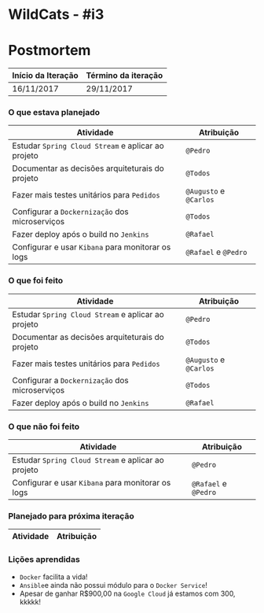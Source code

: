 # WildCats - #i3

# Postmortem

Início da Iteração | Término da iteração
------------ | -------------
16/11/2017 | 29/11/2017


### O que estava planejado
| Atividade | Atribuição |
| --- | --- |
| Estudar `Spring Cloud Stream` e aplicar ao projeto | `@Pedro`|
| Documentar as decisões arquiteturais do projeto | `@Todos` |
| Fazer mais testes unitários para `Pedidos` | `@Augusto` e `@Carlos` |
| Configurar a `Dockernização` dos microserviços | `@Todos` |
| Fazer deploy após o build no `Jenkins` | `@Rafael` |
| Configurar e usar `Kibana` para monitorar os logs | `@Rafael` e `@Pedro` |

### O que foi feito
| Atividade | Atribuição |
| --- | --- |
| Estudar `Spring Cloud Stream` e aplicar ao projeto | `@Pedro`|
| Documentar as decisões arquiteturais do projeto | `@Todos` |
| Fazer mais testes unitários para `Pedidos` | `@Augusto` e `@Carlos` |
| Configurar a `Dockernização` dos microserviços | `@Todos` |
| Fazer deploy após o build no `Jenkins` | `@Rafael` |

### O que não foi feito
| Atividade | Atribuição |
| --- | --- |
| Estudar `Spring Cloud Stream` e aplicar ao projeto | `@Pedro`|
| Configurar e usar `Kibana` para monitorar os logs | `@Rafael` e `@Pedro` |

### Planejado para próxima iteração
| Atividade | Atribuição |
| --- | --- |

### Lições aprendidas
* `Docker` facilita a vida!
* `Ansible`e ainda não possui módulo para o `Docker Service`!
* Apesar de ganhar R$900,00 na `Google Cloud` já estamos com 300, kkkkk!
